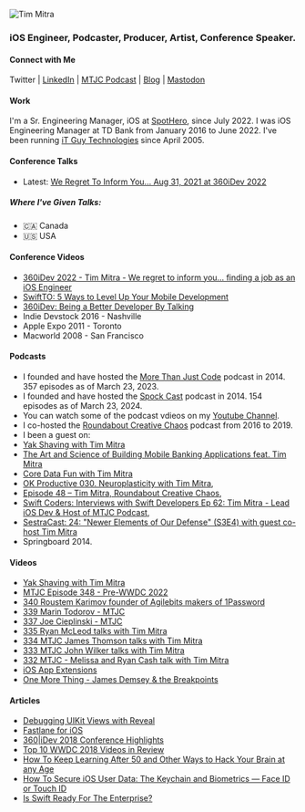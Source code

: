 
![Tim Mitra](https://www.it-guy.com/wp-new/wp-content/uploads/2020/04/IMG_3268-scaled.jpeg)
### iOS Engineer, Podcaster, Producer, Artist, Conference Speaker.

<!--
**timmitra/timmitra** is a ✨ _special_ ✨ repository because its `README.md` (this file) appears on your GitHub profile.

Here are some ideas to get you started:

- 🔭 I’m currently working on ...
- 🌱 I’m currently learning ...
- 👯 I’m looking to collaborate on ...
- 🤔 I’m looking for help with ...
- 💬 Ask me about ...
- 📫 How to reach me: ...
- 😄 Pronouns: ...
- ⚡ Fun fact: ...
-->



#### Connect with Me

Twitter | [LinkedIn](https://www.linkedin.com/in/itguycanada/) | [MTJC Podcast](https://mtjc.fireside.fm) | [Blog](https://www.it-guy.com/blog/) | [Mastodon](https://mastodon.social/@timmitra)

#### Work

I'm a Sr. Engineering Manager, iOS at [SpotHero](https://spothero.com), since July 2022.
I was iOS Engineering Manager at TD Bank from January 2016 to June 2022.
I've been running [iT Guy Technologies](https://www.it-guy.com) since April 2005.

#### Conference Talks

- Latest: [We Regret To Inform You... Aug 31, 2021 at 360iDev 2022](https://360idev.com/session/we-regret-to-inform-you/)

##### Where I've Given Talks:

- 🇨🇦 Canada
- 🇺🇸 USA


#### Conference Videos

- [360iDev 2022 - Tim Mitra - We regret to inform you… finding a job as an iOS Engineer](https://youtu.be/3LvPG55MFSE)
- [SwiftTO: 5 Ways to Level Up Your Mobile Development](https://vimeo.com/354580074)
- [360iDev: Being a Better Developer By Talking](https://vimeo.com/232056876)
- Indie Devstock 2016 - Nashville
- Apple Expo 2011 - Toronto
- Macworld 2008 - San Francisco
<!-- My presentations (including video and slides) can be found in my Conference-Talks repo. -->

#### Podcasts

- I founded and have hosted the [More Than Just Code](https://mtjc.fireside.fm) podcast in 2014. 357 episodes as of March 23, 2023.
- I founded and have hosted the [Spock Cast](https://spockcast.com) podcast in 2014. 154 episodes as of March 23, 2024.
- You can watch some of the podcast vdieos on my [Youtube Channel](https://youtube.com/@timmitra).
- I co-hosted the [Roundabout Creative Chaos](https://roundaboutfm.com) podcast from 2016 to 2019.
- I been a guest on:
- [Yak Shaving with Tim Mitra](https://brightdigit.com/episodes/144-yak-shaving-with-tim-mitra/)
- [The Art and Science of Building Mobile Banking Applications feat. Tim Mitra](https://www.podbean.com/media/share/dir-rgwwu-fb59a2e)
- [Core Data Fun with Tim Mitra](https://www.podbean.com/media/share/dir-i3kdb-dd1a528)
- [OK Productive 030. Neuroplasticity with Tim Mitra](https://okproductive.com/episodes/030-neuroplasticity-with-tim-mitra),
- [Episode 48 – Tim Mitra, Roundabout Creative Chaos](https://roundaboutfm.com/episode-48-tim-mitra/),
- [Swift Coders: Interviews with Swift Developers Ep 62: Tim Mitra - Lead iOS Dev & Host of MTJC Podcast](https://www.podbean.com/media/share/pb-ijsqe-6dd23d),
- [SestraCast: 24: "Newer Elements of Our Defense" (S3E4) with guest co-host Tim Mitra](https://www.listennotes.com/podcasts/sestracast/24-newer-elements-of-our-uq4jeypgRtS/)
- Springboard 2014.

#### Videos

- [Yak Shaving with Tim Mitra](https://youtube.com/watch?v=rv5cpWOo11k&si=EnSIkaIECMiOmarE)
- [MTJC Episode 348 - Pre-WWDC 2022](https://youtu.be/Nhz3PDlM7sg)
- [340 Roustem Karimov founder of Agilebits makers of 1Password](https://youtu.be/AanWZ6aSgYA)
- [339 Marin Todorov - MTJC](https://youtu.be/I57LrRJP4q4)
- [337 Joe Cieplinski - MTJC](https://youtu.be/Cn9UHvtl-2I)
- [335 Ryan McLeod talks with Tim Mitra](https://youtu.be/2Ln-vExlbxU)
- [334 MTJC James Thomson talks with Tim Mitra](https://youtu.be/gMm88Dk42Nk)
- [333 MTJC John Wilker talks with Tim Mitra](https://youtu.be/BXB6w5IwhZ0)
- [332 MTJC - Melissa and Ryan Cash talk with Tim Mitra](https://youtu.be/vD-xS3W1m5Y)
- [iOS App Extensions](https://www.raywenderlich.com/4173-ios-app-extensions)
- [One More Thing - James Demsey & the Breakpoints](https://music.apple.com/ca/album/one-more-thing-single/1588956156)

#### Articles

- [Debugging UIKit Views with Reveal](https://www.raywenderlich.com/21462794-debugging-uikit-views-with-reveal)
- [Fastlane for iOS](https://www.raywenderlich.com/1259223-fastlane-for-ios)
- [360|iDev 2018 Conference Highlights](https://www.raywenderlich.com/7508-360-idev-2018-conference-highlights)
- [Top 10 WWDC 2018 Videos in Review](https://www.raywenderlich.com/5756-top-10-wwdc-2018-videos-in-review)
- [How To Keep Learning After 50 and Other Ways to Hack Your Brain at any Age](https://www.raywenderlich.com/79-how-to-keep-learning-after-50-and-other-ways-to-hack-your-brain-at-any-age)
- [How To Secure iOS User Data: The Keychain and Biometrics — Face ID or Touch ID](https://www.raywenderlich.com/236-how-to-secure-ios-user-data-the-keychain-and-biometrics-face-id-or-touch-id)
- [Is Swift Ready For The Enterprise?](https://www.raywenderlich.com/692-is-swift-ready-for-the-enterprise)
